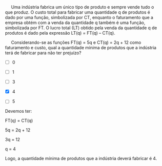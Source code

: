 

     Uma indústria fabrica um único tipo de produto e sempre vende tudo o que produz. O custo total para fabricar uma quantidade q de produtos é dado por uma função, simbolizada por CT, enquanto o faturamento que a empresa obtém com a venda da quantidade q também é uma função, simbolizada por FT. O lucro total (LT) obtido pela venda da quantidade q de produtos é dado pela expressão LT(q) = FT(q) – CT(q).

     Considerando-se as funções FT(q) = 5q e CT(q) = 2q + 12 como faturamento e custo, qual a quantidade mínima de produtos que a indústria terá de fabricar para não ter prejuízo?



- [ ] 0
- [ ] 1
- [ ] 3
- [x] 4
- [ ] 5


Devemos ter:

FT(q) = CT(q)

5q = 2q + 12

3q = 12

q = 4

Logo, a quantidade mínima de produtos que a indústria deverá fabricar é 4.

        